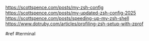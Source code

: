https://scottspence.com/posts/my-zsh-config
https://scottspence.com/posts/my-updated-zsh-config-2025
https://scottspence.com/posts/speeding-up-my-zsh-shell
https://www.dotruby.com/articles/profiling-zsh-setup-with-zprof

#ref  #terminal 
